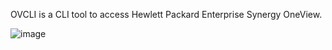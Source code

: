 OVCLI is a CLI tool to access Hewlett Packard Enterprise Synergy OneView.

![image](https://user-images.githubusercontent.com/14317124/31856927-38e2c82a-b684-11e7-9924-cc12d617914a.png)

